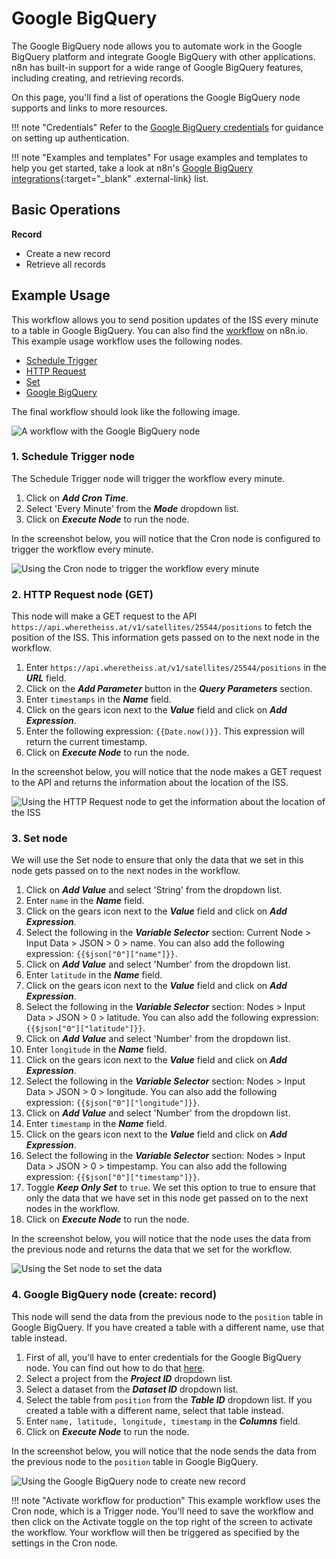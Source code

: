 # Google BigQuery

The Google BigQuery node allows you to automate work in the Google BigQuery platform and integrate Google BigQuery with other applications. n8n has built-in support for a wide range of Google BigQuery features, including creating, and retrieving records.

On this page, you'll find a list of operations the Google BigQuery node supports and links to more resources.

!!! note "Credentials"
    Refer to the [Google BigQuery credentials](https://docs.n8n.io/integrations/builtin/credentials/google/) for guidance on setting up authentication. 

!!! note "Examples and templates"
    For usage examples and templates to help you get started, take a look at n8n's [Google BigQuery integrations](https://n8n.io/integrations/google-bigquery/){:target="_blank" .external-link} list.


## Basic Operations

**Record**

- Create a new record
- Retrieve all records



## Example Usage

This workflow allows you to send position updates of the ISS every minute to a table in Google BigQuery. You can also find the [workflow](https://n8n.io/workflows/1049) on n8n.io. This example usage workflow uses the following nodes.

- [Schedule Trigger](/integrations/builtin/core-nodes/n8n-nodes-base.scheduletrigger/)
- [HTTP Request](/integrations/builtin/core-nodes/n8n-nodes-base.httprequest/)
- [Set](/integrations/builtin/core-nodes/n8n-nodes-base.set/)
- [Google BigQuery]()

The final workflow should look like the following image.

![A workflow with the Google BigQuery node](/_images/integrations/builtin/app-nodes/googlebigquery/workflow.png)

### 1. Schedule Trigger node

The Schedule Trigger node will trigger the workflow every minute.

1. Click on ***Add Cron Time***.
2. Select 'Every Minute' from the ***Mode*** dropdown list.
3. Click on ***Execute Node*** to run the node.

In the screenshot below, you will notice that the Cron node is configured to trigger the workflow every minute.

![Using the Cron node to trigger the workflow every minute](/_images/integrations/builtin/app-nodes/googlebigquery/cron_node.png)

### 2. HTTP Request node (GET)

This node will make a GET request to the API `https://api.wheretheiss.at/v1/satellites/25544/positions` to fetch the position of the ISS. This information gets passed on to the next node in the workflow.

1. Enter `https://api.wheretheiss.at/v1/satellites/25544/positions` in the ***URL*** field.
2. Click on the ***Add Parameter*** button in the ***Query Parameters*** section.
3. Enter `timestamps` in the ***Name*** field.
4. Click on the gears icon next to the ***Value*** field and click on ***Add Expression***.
5. Enter the following expression: `{{Date.now()}}`. This expression will return the current timestamp.
6. Click on ***Execute Node*** to run the node.

In the screenshot below, you will notice that the node makes a GET request to the API and returns the information about the location of the ISS.

![Using the HTTP Request node to get the information about the location of the ISS](/_images/integrations/builtin/app-nodes/googlebigquery/httprequest_node.png)

### 3. Set node

We will use the Set node to ensure that only the data that we set in this node gets passed on to the next nodes in the workflow.

1. Click on ***Add Value*** and select 'String' from the dropdown list.
2. Enter `name` in the ***Name*** field.
3. Click on the gears icon next to the ***Value*** field and click on ***Add Expression***.
4. Select the following in the ***Variable Selector*** section: Current Node > Input Data > JSON > 0 > name. You can also add the following expression: `{{$json["0"]["name"]}}`.
5. Click on ***Add Value*** and select 'Number' from the dropdown list.
6. Enter `latitude` in the ***Name*** field.
7. Click on the gears icon next to the ***Value*** field and click on ***Add Expression***.
8. Select the following in the ***Variable Selector*** section: Nodes > Input Data > JSON > 0 > latitude. You can also add the following expression: `{{$json["0"]["latitude"]}}`.
9. Click on ***Add Value*** and select 'Number' from the dropdown list.
10. Enter `longitude` in the ***Name*** field.
11. Click on the gears icon next to the ***Value*** field and click on ***Add Expression***.
12. Select the following in the ***Variable Selector*** section: Nodes > Input Data > JSON > 0 > longitude. You can also add the following expression: `{{$json["0"]["longitude"]}}`.
13. Click on ***Add Value*** and select 'Number' from the dropdown list.
14. Enter `timestamp` in the ***Name*** field.
15. Click on the gears icon next to the ***Value*** field and click on ***Add Expression***.
16. Select the following in the ***Variable Selector*** section: Nodes > Input Data > JSON > 0 > timpestamp. You can also add the following expression: `{{$json["0"]["timestamp"]}}`.
17. Toggle ***Keep Only Set*** to `true`. We set this option to true to ensure that only the data that we have set in this node get passed on to the next nodes in the workflow.
18. Click on ***Execute Node*** to run the node.

In the screenshot below, you will notice that the node uses the data from the previous node and returns the data that we set for the workflow.

![Using the Set node to set the data](/_images/integrations/builtin/app-nodes/googlebigquery/set_node.png)

### 4. Google BigQuery node (create: record)

This node will send the data from the previous node to the `position` table in Google BigQuery. If you have created a table with a different name, use that table instead.

1. First of all, you'll have to enter credentials for the Google BigQuery node. You can find out how to do that [here](/integrations/builtin/credentials/google/).
2. Select a project from the ***Project ID*** dropdown list.
3. Select a dataset from the ***Dataset ID*** dropdown list.
4. Select the table from `position` from the ***Table ID*** dropdown list. If you created a table with a different name, select that table instead.
5. Enter `name, latitude, longitude, timestamp` in the ***Columns*** field.
6. Click on ***Execute Node*** to run the node.

In the screenshot below, you will notice that the node sends the data from the previous node to the `position` table in Google BigQuery.

![Using the Google BigQuery node to create new record](/_images/integrations/builtin/app-nodes/googlebigquery/googlebigquery_node.png)

!!! note "Activate workflow for production"
    This example workflow uses the Cron node, which is a Trigger node. You'll need to save the workflow and then click on the Activate toggle on the top right of the screen to activate the workflow. Your workflow will then be triggered as specified by the settings in the Cron node.

